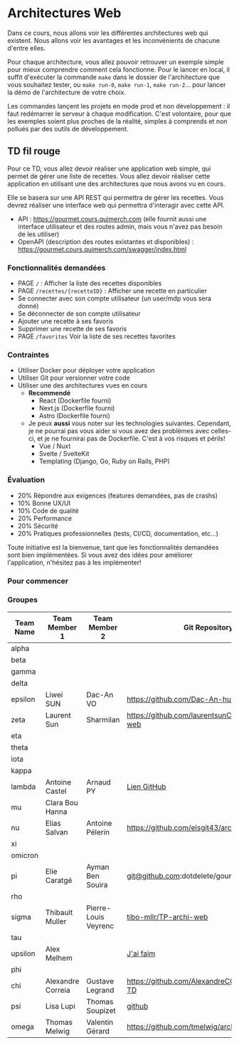 # Architectures Web

Dans ce cours, nous allons voir les différentes architectures web qui existent. Nous allons voir les avantages et les inconvénients de chacune d'entre elles.

Pour chaque architecture, vous allez pouvoir retrouver un exemple simple pour mieux comprendre comment cela fonctionne. Pour le lancer en local, il suffit d'exécuter la commande `make` dans le dossier de l'architecture que vous souhaitez tester, ou `make run-0`, `make run-1`, `make run-2`... pour lancer la démo de l'architecture de votre choix.

Les commandes lançent les projets en mode prod et non développement : il faut redémarrer le serveur à chaque modification. C'est volontaire, pour que les exemples soient plus proches de la réalité, simples à comprends et non pollués par des outils de développement.

## TD fil rouge

Pour ce TD, vous allez devoir réaliser une application web simple, qui permet de gérer une liste de recettes. Vous allez devoir réaliser cette application en utilisant une des architectures que nous avons vu en cours.

Elle se basera sur une API REST qui permettra de gérer les recettes. Vous devrez réaliser une interface web qui permettra d'interagir avec cette API.

- API : https://gourmet.cours.quimerch.com (elle fournit aussi une interface utilisateur et des routes admin, mais vous n'avez pas besoin de les utiliser)
- OpenAPI (description des routes existantes et disponibles) : https://gourmet.cours.quimerch.com/swagger/index.html

### Fonctionnalités demandées

- PAGE `/` : Afficher la liste des recettes disponibles
- PAGE `/recettes/{recetteID}` : Afficher une recette en particulier
- Se connecter avec son compte utilisateur (un user/mdp vous sera donné)
- Se déconnecter de son compte utilisateur
- Ajouter une recette à ses favoris
- Supprimer une recette de ses favoris
- PAGE `/favorites` Voir la liste de ses recettes favorites

### Contraintes

- Utiliser Docker pour déployer votre application
- Utiliser Git pour versionner votre code
- Utiliser une des architectures vues en cours
  - **Recommendé**
    - React (Dockerfile fourni)
    - Next.js (Dockerfile fourni)
    - Astro (Dockerfile fourni)
  - Je peux **aussi** vous noter sur les technologies suivantes. Cependant, je ne pourrai pas vous aider si vous avez des problèmes avec celles-ci, et je ne fournirai pas de Dockerfile. C'est à vos risques et périls!
    - Vue / Nuxt
    - Svelte / SvelteKit
    - Templating (Django, Go, Ruby on Rails, PHP)

### Évaluation

- 20% Répondre aux exigences (features demandées, pas de crashs)
- 10% Bonne UX/UI
- 10% Code de qualité
- 20% Performance
- 20% Sécurité
- 20% Pratiques professionnelles (tests, CI/CD, documentation, etc...)

Toute initiative est la bienvenue, tant que les fonctionnalités demandées sont bien implémentées. Si vous avez des idées pour améliorer l'application, n'hésitez pas à les implémenter!

### Pour commencer

### Groupes

| Team Name | Team Member 1 | Team Member 2 | Git Repository | Docker Image Link |
| --------- | ------------- | ------------- | -------------- | ----------------- |
| alpha     |               |               |                |                   |
| beta      |               |               |                |                   |
| gamma     |               |               |                |                   |
| delta     |               |               |                |                   |
| epsilon   |  Liwei SUN    | Dac-An VO     | https://github.com/Dac-An-hub/cass-app               |                   |
| zeta      |  Laurent Sun             |   Sharmilan             |     https://github.com/laurentsunCs/architectures-web           |             TBD      |
| eta       |               |               |                |                   |
| theta     |               |               |                |                   |
| iota      |               |               |                |                   |
| kappa     |               |               |                |                   |
| lambda    |Antoine Castel |Arnaud PY      |[Lien GitHub](https://github.com/antoinecstl/Gourmitton)|[nonouille/lambda-archi-web](https://hub.docker.com/repository/docker/nonouille/lambda-archi-web/general)|
| mu        |Clara Bou Hanna             |               |                |                   |
| nu        |Elias Salvan   |Antoine Pélerin|https://github.com/elsgit43/architectures-web|                   |
| xi        |               |               |                |                   |
| omicron   |               |               |                |                   |
| pi        | Elie Caratgé  | Ayman Ben Souira | git@github.com:dotdelete/gourmet.git |                   |
| rho       |               |               |                |                   |
| sigma     |Thibault Muller|Pierre-Louis Veyrenc|[tibo-mllr/TP-archi-web](https://github.com/tibo-mllr/TP-archi-web)|TBD                |
| tau       |               |               |                |                   |
| upsilon   |Alex Melhem|               |[J'ai faim](https://github.com/41ks/archiweb-jaifaim)|                   |
| phi       |               |               |                |                   |
| chi       | Alexandre Correia   |  Gustave Legrand     | https://github.com/AlexandreCGithub/archiweb-TD               |                   |
| psi       | Lisa Lupi|Thomas Soupizet|[github](https://github.com/lisalupi/architectures-web)|                   |
| omega     | Thomas Melwig |Valentin Gérard|https://github.com/tmelwig/architectures-web|                   |
